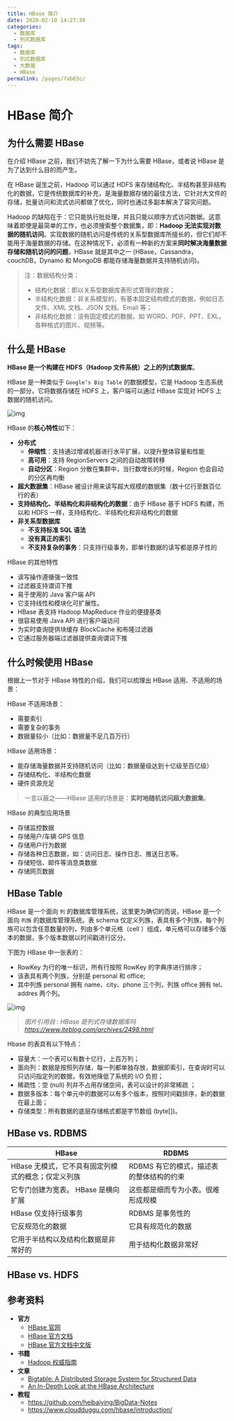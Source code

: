 ```yaml
---
title: HBase 简介
date: 2020-02-10 14:27:39
categories:
  - 数据库
  - 列式数据库
tags:
  - 数据库
  - 列式数据库
  - 大数据
  - HBase
permalink: /pages/7ab03c/
---
```


# HBase 简介

## 为什么需要 HBase

在介绍 HBase 之前，我们不妨先了解一下为什么需要 HBase，或者说 HBase 是为了达到什么目的而产生。

在 HBase 诞生之前，Hadoop 可以通过 HDFS 来存储结构化、半结构甚至非结构化的数据，它是传统数据库的补充，是海量数据存储的最佳方法，它针对大文件的存储，批量访问和流式访问都做了优化，同时也通过多副本解决了容灾问题。

Hadoop 的缺陷在于：它只能执行批处理，并且只能以顺序方式访问数据。这意味着即使是最简单的工作，也必须搜索整个数据集，即：**Hadoop 无法实现对数据的随机访问**。实现数据的随机访问是传统的关系型数据库所擅长的，但它们却不能用于海量数据的存储。在这种情况下，必须有一种新的方案来**同时解决海量数据存储和随机访问的问题**，HBase 就是其中之一 (HBase，Cassandra，couchDB，Dynamo 和 MongoDB 都能存储海量数据并支持随机访问)。

> 注：数据结构分类：
>
> - 结构化数据：即以关系型数据库表形式管理的数据；
> - 半结构化数据：非关系模型的，有基本固定结构模式的数据，例如日志文件、XML 文档、JSON 文档、Email 等；
> - 非结构化数据：没有固定模式的数据，如 WORD、PDF、PPT、EXL，各种格式的图片、视频等。

## 什么是 HBase

**HBase 是一个构建在 HDFS（Hadoop 文件系统）之上的列式数据库**。

HBase 是一种类似于 `Google’s Big Table` 的数据模型，它是 Hadoop 生态系统的一部分，它将数据存储在 HDFS 上，客户端可以通过 HBase 实现对 HDFS 上数据的随机访问。

![img](https://raw.githubusercontent.com/dunwu/images/dev/snap/20200601170449.png)

HBase 的**核心特性**如下：

- **分布式**
  - **伸缩性**：支持通过增减机器进行水平扩展，以提升整体容量和性能
  - **高可用**：支持 RegionServers 之间的自动故障转移
  - **自动分区**：Region 分散在集群中，当行数增长的时候，Region 也会自动的分区再均衡
- **超大数据集**：HBase 被设计用来读写超大规模的数据集（数十亿行至数百亿行的表）
- **支持结构化、半结构化和非结构化的数据**：由于 HBase 基于 HDFS 构建，所以和 HDFS 一样，支持结构化、半结构化和非结构化的数据
- **非关系型数据库**
  - **不支持标准 SQL 语法**
  - **没有真正的索引**
  - **不支持复杂的事务**：只支持行级事务，即单行数据的读写都是原子性的

HBase 的其他特性

- 读写操作遵循强一致性
- 过滤器支持谓词下推
- 易于使用的 Java 客户端 API
- 它支持线性和模块化可扩展性。
- HBase 表支持 Hadoop MapReduce 作业的便捷基类
- 很容易使用 Java API 进行客户端访问
- 为实时查询提供块缓存 BlockCache 和布隆过滤器
- 它通过服务器端过滤器提供查询谓词下推

## 什么时候使用 HBase

根据上一节对于 HBase 特性的介绍，我们可以梳理出 HBase 适用、不适用的场景：

HBase 不适用场景：

- 需要索引
- 需要复杂的事务
- 数据量较小（比如：数据量不足几百万行）

HBase 适用场景：

- 能存储海量数据并支持随机访问（比如：数据量级达到十亿级至百亿级）
- 存储结构化、半结构化数据
- 硬件资源充足

> 一言以蔽之——HBase 适用的场景是：**实时地随机访问超大数据集**。
>

HBase 的典型应用场景

- 存储监控数据
- 存储用户/车辆 GPS 信息
- 存储用户行为数据
- 存储各种日志数据，如：访问日志、操作日志、推送日志等。
- 存储短信、邮件等消息类数据
- 存储网页数据

## HBase Table

HBase 是一个面向 `列` 的数据库管理系统，这里更为确切的而说，HBase 是一个面向 `列族` 的数据库管理系统。表 schema 仅定义列族，表具有多个列族，每个列族可以包含任意数量的列，列由多个单元格（cell ）组成，单元格可以存储多个版本的数据，多个版本数据以时间戳进行区分。

下图为 HBase 中一张表的：

- RowKey 为行的唯一标识，所有行按照 RowKey 的字典序进行排序；
- 该表具有两个列族，分别是 personal 和 office;
- 其中列族 personal 拥有 name、city、phone 三个列，列族 office 拥有 tel、addres 两个列。

![img](https://raw.githubusercontent.com/dunwu/images/dev/snap/20200601172926.png)

> _图片引用自 : HBase 是列式存储数据库吗_ *https://www.iteblog.com/archives/2498.html*

Hbase 的表具有以下特点：

- 容量大：一个表可以有数十亿行，上百万列；
- 面向列：数据是按照列存储，每一列都单独存放，数据即索引，在查询时可以只访问指定列的数据，有效地降低了系统的 I/O 负担；
- 稀疏性：空 (null) 列并不占用存储空间，表可以设计的非常稀疏 ；
- 数据多版本：每个单元中的数据可以有多个版本，按照时间戳排序，新的数据在最上面；
- 存储类型：所有数据的底层存储格式都是字节数组 (byte[])。

## HBase vs. RDBMS

| HBase                                              | RDBMS                                    |
| -------------------------------------------------- | ---------------------------------------- |
| HBase 无模式，它不具有固定列模式的概念；仅定义列族 | RDBMS 有它的模式，描述表的整体结构的约束 |
| 它专门创建为宽表。 HBase 是横向扩展                | 这些都是细而专为小表。很难形成规模       |
| HBase 仅支持行级事务                               | RDBMS 是事务性的                         |
| 它反规范化的数据                                   | 它具有规范化的数据                       |
| 它用于半结构以及结构化数据是非常好的               | 用于结构化数据非常好                     |

## HBase vs. HDFS

## 参考资料

- **官方**
  - [HBase 官网](http://hbase.apache.org/)
  - [HBase 官方文档](https://hbase.apache.org/book.html)
  - [HBase 官方文档中文版](http://abloz.com/hbase/book.html)
- **书籍**
  - [Hadoop 权威指南](https://book.douban.com/subject/27600204/)
- **文章**
  - [Bigtable: A Distributed Storage System for Structured Data](https://static.googleusercontent.com/media/research.google.com/zh-CN//archive/bigtable-osdi06.pdf)
  - [An In-Depth Look at the HBase Architecture](https://mapr.com/blog/in-depth-look-hbase-architecture)
- **教程**
  - https://github.com/heibaiying/BigData-Notes
  - https://www.cloudduggu.com/hbase/introduction/
